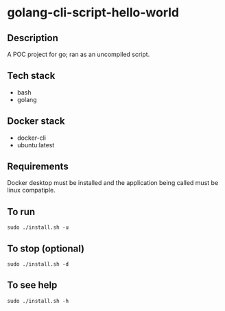 # golang-cli-script-hello-world

## Description
A POC project for go; ran as an
uncompiled script.

## Tech stack
- bash
- golang

## Docker stack
- docker-cli
- ubuntu:latest

## Requirements
Docker desktop must be installed and the application
being called must be linux compatiple.

## To run
`sudo ./install.sh -u`

## To stop (optional)
`sudo ./install.sh -d`

## To see help
`sudo ./install.sh -h`
